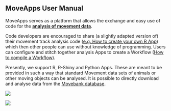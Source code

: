 ## MoveApps User Manual

MoveApps serves as a platform that allows the exchange and easy use of code for the  [**analysis of movement data**](https://www.moveapps.org/imprint#Scope).

Code developers are encouraged to share (a slightly adapted version of) their movement track analysis code ([e.g. How to create your own R App](create_app.md)) which then other people can use without knowledge of programming. Users can configure and stitch together analysis Apps to create a Workflow ([How to compile a Workflow](create_workflow.md)).

Presently, we support R, R-Shiny and Python Apps. These are meant to be provided in such a way that standard Movement data sets of animals or other moving objects can be analysed. It is possible to directly download and analyse data from the [Movebank database](http://www.movebank.org).

![](../files/Workflow_example.png)

![](../files/MigMapper_5OutputGeeseRaster.png)
